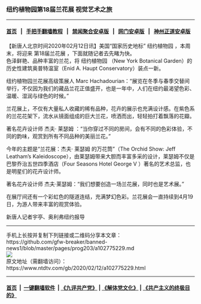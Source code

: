 ### 纽约植物园第18届兰花展 视觉艺术之旅
------------------------

#### [首页](https://github.com/gfw-breaker/banned-news1/blob/master/README.md) &nbsp;&nbsp;|&nbsp;&nbsp; [手把手翻墙教程](https://github.com/gfw-breaker/guides/wiki) &nbsp;&nbsp;|&nbsp;&nbsp; [禁闻聚合安卓版](https://github.com/gfw-breaker/bn-android) &nbsp;&nbsp;|&nbsp;&nbsp; [网门安卓版](https://github.com/oGate2/oGate) &nbsp;&nbsp;|&nbsp;&nbsp; [神州正道安卓版](https://github.com/SzzdOgate/update) 



<div><div class="post_content" itemprop="articleBody">
 <p>
  【新唐人北京时间2020年02月12日讯】美国“国家历史地标”
  <ok href="https://www.ntdtv.com/gb/纽约植物园.htm">
   纽约植物园
  </ok>
  ，本周末，将迎来
  <ok href="https://www.ntdtv.com/gb/第18届兰花展.htm">
   第18届兰花展
  </ok>
  ，下面就随记者去先睹为快。
  <br/>
  色泽鲜艳、品种丰富的兰花，将
  <ok href="https://www.ntdtv.com/gb/纽约植物园.htm">
   纽约植物园
  </ok>
  （New York Botanical Garden）的历史性建筑奥普特温室（Enid A. Haupt Conservatory）装点一新。
 </p>
 <p>
  纽约植物园兰花展高级策展人 Marc Hachadourian：“展览在冬季与春季交替间举行，不仅因为我们的藏品兰花正值盛开，也是一年中，人们在纽约最渴望色彩、温暖、湿润与绿色的时候。”
 </p>
 <p>
  兰花展上，不仅有大量私人收藏的稀有品种，花卉的展示也充满设计感。在紫色系的兰花花架下，流水从镜面组成的巨大兰花，喷洒而出，轻轻拍打着飘落的花瓣。
 </p>
 <p>
  著名花卉设计师 杰夫·
  <ok href="https://www.ntdtv.com/gb/莱瑟姆.htm">
   莱瑟姆
  </ok>
  ：“当你穿过不同的房间，会有不同的色彩体验，不同的韵味，观赏到所有不同品种的美丽兰花。”
 </p>
 <p>
  今年的主题是“兰花展：杰夫·
  <ok href="https://www.ntdtv.com/gb/莱瑟姆.htm">
   莱瑟姆
  </ok>
  的万花筒”（The Orchid Show: Jeff Leatham’s Kaleidoscope），由莱瑟姆带来大胆而丰富多采的设计，莱瑟姆不仅是巴黎乔治五世四季酒店（Four Seasons Hotel George V ）著名的艺术总监，也是明星们的花卉设计师。
 </p>
 <p>
  著名花卉设计师 杰夫·莱瑟姆：“我们想要创造一场兰花展，同时也是艺术展。”
 </p>
 <p>
  在展厅间还有一个彩虹色的隧道连结，充满梦幻色彩。兰花展会一直持续到4月19日，为游人带来丰富的观赏体验。
 </p>
 <p>
  新唐人记者宇亭、奥利弗纽约报导
 </p>
 <div class="single_ad">
 </div>
</div>
</div>
<hr/>
手机上长按并复制下列链接或二维码分享本文章：<br/>
https://github.com/gfw-breaker/banned-news1/blob/master/pages/prog203/a102775229.md <br/>
<a href='https://github.com/gfw-breaker/banned-news1/blob/master/pages/prog203/a102775229.md'><img src='https://github.com/gfw-breaker/banned-news1/blob/master/pages/prog203/a102775229.md.png'/></a> <br/>
原文地址（需翻墙访问）：https://www.ntdtv.com/gb/2020/02/12/a102775229.html


------------------------
#### [首页](https://github.com/gfw-breaker/banned-news1/blob/master/README.md) &nbsp;|&nbsp; [一键翻墙软件](https://github.com/gfw-breaker/nogfw/blob/master/README.md) &nbsp;| [《九评共产党》](https://github.com/gfw-breaker/9ping.md/blob/master/README.md#九评之一评共产党是什么) | [《解体党文化》](https://github.com/gfw-breaker/jtdwh.md/blob/master/README.md) | [《共产主义的终极目的》](https://github.com/gfw-breaker/gczydzjmd.md/blob/master/README.md)


<img src='http://gfw-breaker.win/banned-news/pages/prog203/a102775229.md' width='0px' height='0px'/>